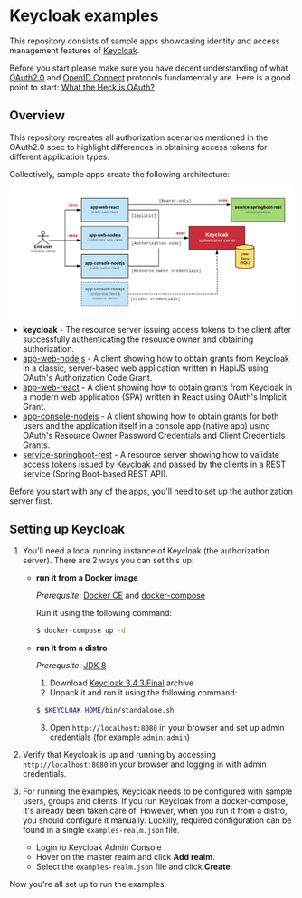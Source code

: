 # Keycloak examples

This repository consists of sample apps showcasing identity and access management features of [Keycloak](http://www.keycloak.org/). 

Before you start please make sure you have decent understanding of what [OAuth2.0](https://oauth.net/2/) and [OpenID Connect](http://openid.net/connect/) protocols fundamentally are.
Here is a good point to start: [What the Heck is OAuth?](https://developer.okta.com/blog/2017/06/21/what-the-heck-is-oauth)

## Overview

This repository recreates all authorization scenarios mentioned
in the OAuth2.0 spec to highlight differences in obtaining access tokens
for different application types.

Collectively, sample apps create the following architecture:

![Architecture](./images/arch.png)

- **keycloak** - The resource server issuing access tokens to the client after successfully authenticating the resource owner and obtaining authorization.
- [app-web-nodejs](./app-web-nodejs) - A client showing how to obtain grants from Keycloak in a classic, server-based web application written in HapiJS using OAuth's Authorization Code Grant.
- [app-web-react](./app-web-react) - A client showing how to obtain grants from Keycloak in a modern web application (SPA) written in React using OAuth's Implicit Grant.
- [app-console-nodejs](./app-console-nodejs) - A client showing how to obtain grants for both users and the application itself in a console app (native app) using OAuth's Resource Owner Password Credentials and Client Credentials Grants.
- [service-springboot-rest](./service-springboot-rest) - A resource server
showing how to validate access tokens issued by Keycloak and passed
by the clients in a REST service (Spring Boot-based REST API).

Before you start with any of the apps, you'll need to set up
the authorization server first.

## Setting up Keycloak

1. You'll need a local running instance of Keycloak (the authorization server). There are 2 ways you can set this up:

    - **run it from a Docker image**

        *Prerequsite*: [Docker CE](https://docs.docker.com/install/) and [docker-compose](https://docs.docker.com/compose/install/)

        Run it using the following command:

        ```bash
        $ docker-compose up -d
        ```

    - **run it from a distro**

        *Prerequsite*: [JDK 8](http://www.oracle.com/technetwork/java/javase/downloads/jdk8-downloads-2133151.html)

        1. Download [Keycloak 3.4.3.Final](https://www.keycloak.org/archive/downloads-3.4.3.html) archive
        2. Unpack it and run it using the following command:
        
        ```bash
        $ $KEYCLOAK_HOME/bin/standalone.sh
        ```

        3. Open `http://localhost:8080` in your browser and set up admin credentials (for example `admin:admin`)

2. Verify that Keycloak is up and running by accessing `http://localhost:8080` in your browser and logging in with admin credentials.
3. For running the examples, Keycloak needs to be configured with sample users, groups and clients.
   If you run Keycloak from a docker-compose, it's already been taken care of.
   However, when you run it from a distro, you should configure it manually.
   Luckilly, required configuration can be found in a single `examples-realm.json` file.
   
   * Login to Keycloak Admin Console
   * Hover on the master realm and click **Add realm**.
   * Select the ``examples-realm.json`` file and click **Create**.

Now you're all set up to run the examples.


